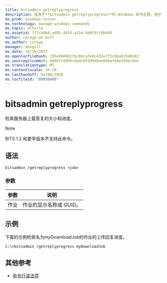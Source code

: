 ```yaml
---
title: bitsadmin getreplyprogress
description: 适用于**bitsadmin getreplyprogress**的 Windows 命令主题，用于检索服务器上传答复的大小和进度。
ms.prod: windows-server
ms.technology: manage-windows-commands
ms.topic: article
ms.assetid: 7f7cb0b4-ad95-44fd-a35d-0ddf5fc0b0d0
author: coreyp-at-msft
ms.author: coreyp
manager: dongill
ms.date: 10/16/2017
ms.openlocfilehash: 195ed669817bc0aca7ebc432e7f3c66ab1548162
ms.sourcegitcommit: b00d7c8968c4adc8f699dbee694afe6ed36bc9de
ms.translationtype: MT
ms.contentlocale: zh-CN
ms.lasthandoff: 04/08/2020
ms.locfileid: "80850480"
---
```

# <a name="bitsadmin-getreplyprogress"></a>bitsadmin getreplyprogress

检索服务器上载答复的大小和进度。

> [!NOTE]
> BITS 1.2 和更早版本不支持此命令。

## <a name="syntax"></a>语法

```
bitsadmin /getreplyprogress <job>
```

### <a name="parameters"></a>参数

| 参数 | 说明 |
| -------------- | -------------- |
| 作业 | 作业的显示名称或 GUID。 |


## <a name="examples"></a><a name=BKMK_examples></a>示例

下面的示例检索名为*myDownloadJob*的作业的上传回复进度。

```
C:\>bitsadmin /getreplyprogress myDownloadJob
```

## <a name="additional-references"></a>其他参考

- [命令行语法项](command-line-syntax-key.md)